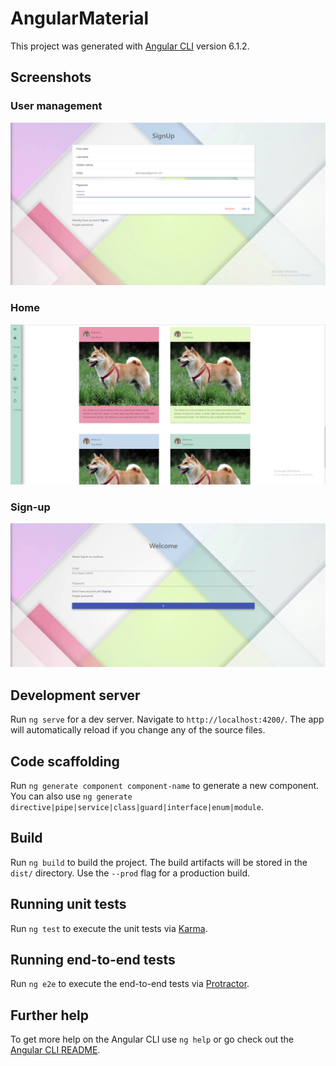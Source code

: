 # AngularMaterial

This project was generated with [Angular CLI](https://github.com/angular/angular-cli) version 6.1.2.


## Screenshots

### User management

![Alt text](https://github.com/laffingDragons/Screenshots/blob/master/21.PNG?raw=true "Title")

### Home

![Alt text](https://github.com/laffingDragons/Screenshots/blob/master/22.PNG?raw=true "Title")

### Sign-up

![Alt text](https://github.com/laffingDragons/Screenshots/blob/master/23.PNG?raw=true "Title")




## Development server

Run `ng serve` for a dev server. Navigate to `http://localhost:4200/`. The app will automatically reload if you change any of the source files.

## Code scaffolding

Run `ng generate component component-name` to generate a new component. You can also use `ng generate directive|pipe|service|class|guard|interface|enum|module`.

## Build

Run `ng build` to build the project. The build artifacts will be stored in the `dist/` directory. Use the `--prod` flag for a production build.

## Running unit tests

Run `ng test` to execute the unit tests via [Karma](https://karma-runner.github.io).

## Running end-to-end tests

Run `ng e2e` to execute the end-to-end tests via [Protractor](http://www.protractortest.org/).

## Further help

To get more help on the Angular CLI use `ng help` or go check out the [Angular CLI README](https://github.com/angular/angular-cli/blob/master/README.md).
